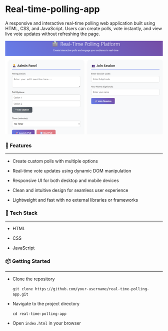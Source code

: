 # Real-time-polling-app
A responsive and interactive real-time polling web application built using HTML, CSS, and JavaScript. Users can create polls, vote instantly, and view live vote updates without refreshing the page.

![ScreenShot](https://github.com/Anurag-Deb/Real-time-polling-app/blob/main/Screenshot%202025-08-06%20000331.png?raw=true)

### **🚀 Features**
---
- Create custom polls with multiple options

- Real-time vote updates using dynamic DOM manipulation

- Responsive UI for both desktop and mobile devices

- Clean and intuitive design for seamless user experience

- Lightweight and fast with no external libraries or frameworks

### **📁 Tech Stack**
---
- HTML

- CSS

- JavaScript
 
### **📦 Getting Started**
---
- Clone the repository

   `git clone https://github.com/your-username/real-time-polling-app.git`
- Navigate to the project directory

   `cd real-time-polling-app`
- Open `index.html` in your browser
